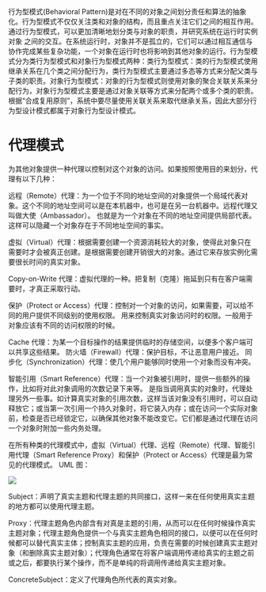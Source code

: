 行为型模式(Behavioral Pattern)是对在不同的对象之间划分责任和算法的抽象化。行为型模式不仅仅关注类和对象的结构，而且重点关注它们之间的相互作用。通过行为型模式，可以更加清晰地划分类与对象的职责，并研究系统在运行时实例对象 之间的交互。在系统运行时，对象并不是孤立的，它们可以通过相互通信与协作完成某些复杂功能，一个对象在运行时也将影响到其他对象的运行。行为型模式分为类行为型模式和对象行为型模式两种：类行为型模式：类的行为型模式使用继承关系在几个类之间分配行为，类行为型模式主要通过多态等方式来分配父类与子类的职责。对象行为型模式：对象的行为型模式则使用对象的聚合关联关系来分配行为，对象行为型模式主要是通过对象关联等方式来分配两个或多个类的职责。根据“合成复用原则”，系统中要尽量使用关联关系来取代继承关系，因此大部分行为型设计模式都属于对象行为型设计模式。

# 代理模式

为其他对象提供一种代理以控制对这个对象的访问。如果按照使用目的来划分，代理有以下几种：

远程（Remote）代理：为一个位于不同的地址空间的对象提供一个局域代表对象。这个不同的地址空间可以是在本机器中，也可是在另一台机器中。远程代理又叫做大使（Ambassador）。 也就是为一个对象在不同的地址空间提供局部代表。这样可以隐藏一个对象存在于不同地址空间的事实。

虚拟（Virtual）代理：根据需要创建一个资源消耗较大的对象，使得此对象只在需要时才会被真正创建。是根据需要创建开销很大的对象。通过它来存放实例化需要很长时间的真实对象。

Copy-on-Write 代理：虚拟代理的一种。把复制（克隆）拖延到只有在客户端需要时，才真正采取行动。

保护（Protect or Access）代理：控制对一个对象的访问，如果需要，可以给不同的用户提供不同级别的使用权限。 用来控制真实对象访问时的权限。一般用于对象应该有不同的访问权限的时候。

Cache 代理：为某一个目标操作的结果提供临时的存储空间，以便多个客户端可以共享这些结果。 防火墙（Firewall）代理：保护目标，不让恶意用户接近。 同步化（Synchronization）代理：使几个用户能够同时使用一个对象而没有冲突。

智能引用（Smart Reference）代理：当一个对象被引用时，提供一些额外的操作，比如将对此对象调用的次数记录下来等。 是指当调用真实的对象时，代理处理另外一些事。如计算真实对象的引用次数，这样当该对象没有引用时，可以自动释放它；或当第一次引用一个持久对象时，将它装入内存；或在访问一个实际对象前，检查是否已经锁定它，以确保其他对象不能改变它。它们都是通过代理在访问一个对象时附加一些内务处理。

在所有种类的代理模式中，虚拟（Virtual）代理、远程（Remote）代理、智能引用代理（Smart Reference Proxy）和保护（Protect or Access）代理是最为常见的代理模式。
UML 图：

![](http://images.cnitblog.com/blog/159936/201307/08121626-9d4dea10762a482f8813a4df931f4000.png)

Subject：声明了真实主题和代理主题的共同接口，这样一来在任何使用真实主题的地方都可以使用代理主题。

Proxy：代理主题角色内部含有对真是主题的引用，从而可以在任何时候操作真实主题对象；代理主题角色提供一个与真实主题角色相同的接口，以便可以在任何时候都可以替代真实主体；控制真实主题的应用，负责在需要的时候创建真实主题对象（和删除真实主题对象）；代理角色通常在将客户端调用传递给真实的主题之前或之后，都要执行某个操作，而不是单纯的将调用传递给真实主题对象。

ConcreteSubject：定义了代理角色所代表的真实对象。
